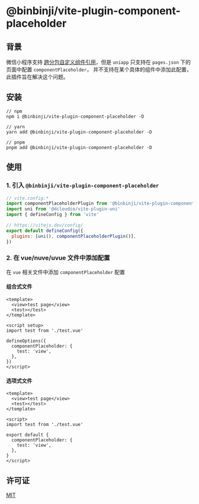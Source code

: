 # @binbinji/vite-plugin-component-placeholder

## 背景

微信小程序支持 [跨分包自定义组件引用](https://developers.weixin.qq.com/miniprogram/dev/framework/subpackages/async.html)，但是 `uniapp` 只支持在 `pages.json` 下的页面中配置 `componentPlaceholder`， 并不支持在某个具体的组件中添加此配置，此插件旨在解决这个问题。

## 安装

```shell
// npm
npm i @binbinji/vite-plugin-component-placeholder -D

// yarn
yarn add @binbinji/vite-plugin-component-placeholder -D

// pnpm
pnpm add @binbinji/vite-plugin-component-placeholder -D
```

## 使用

### 1. 引入 `@binbinji/vite-plugin-component-placeholder`

```javascript
// vite.config.*
import componentPlaceholderPlugin from '@binbinji/vite-plugin-component-placeholder'
import uni from '@dcloudio/vite-plugin-uni'
import { defineConfig } from 'vite'

// https://vitejs.dev/config/
export default defineConfig({
  plugins: [uni(), componentPlaceholderPlugin()],
})
```

### 2. 在 vue/nuve/uvue 文件中添加配置

在 `vue` 相关文件中添加 `componentPlaceholder` 配置

#### 组合式文件

```vue
<template>
  <view>test page</view>
  <test></test>
</template>

<script setup>
import test from './test.vue'

defineOptions({
  componentPlaceholder: {
    test: 'view',
  },
})
</script>
```

#### 选项式文件

```vue
<template>
  <view>test page</view>
  <test></test>
</template>

<script>
import test from './test.vue'

export default {
  componentPlaceholder: {
    test: 'view',
  },
}
</script>
```

## 许可证

[MIT](LICENSE)
